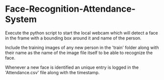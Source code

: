 # Face-Recognition-Attendance-System

Execute the python script to start the local webcam which will detect a face in the frame with a bounding box around it and name of the person.

Include the training images of any new person in the 'train' folder along with their name as the name of the image file itself to be able to recognize the face.

Whenever a new face is identified an unique entry is logged in the 'Attendance.csv' file along with the timestamp.
